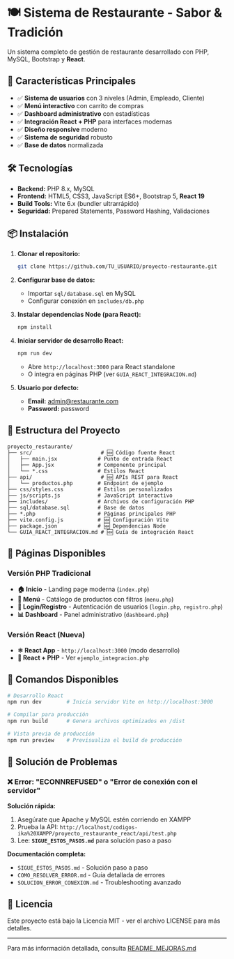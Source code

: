 # 🍽️ Sistema de Restaurante - Sabor & Tradición

Un sistema completo de gestión de restaurante desarrollado con PHP, MySQL, Bootstrap y **React**.

## 🚀 Características Principales

- ✅ **Sistema de usuarios** con 3 niveles (Admin, Empleado, Cliente)
- ✅ **Menú interactivo** con carrito de compras
- ✅ **Dashboard administrativo** con estadísticas
- ✅ **Integración React + PHP** para interfaces modernas
- ✅ **Diseño responsive** moderno
- ✅ **Sistema de seguridad** robusto
- ✅ **Base de datos** normalizada

## 🛠️ Tecnologías

- **Backend:** PHP 8.x, MySQL
- **Frontend:** HTML5, CSS3, JavaScript ES6+, Bootstrap 5, **React 19**
- **Build Tools:** Vite 6.x (bundler ultrarrápido)
- **Seguridad:** Prepared Statements, Password Hashing, Validaciones

## 📦 Instalación

1. **Clonar el repositorio:**
   ```bash
   git clone https://github.com/TU_USUARIO/proyecto-restaurante.git
   ```

2. **Configurar base de datos:**
   - Importar `sql/database.sql` en MySQL
   - Configurar conexión en `includes/db.php`

3. **Instalar dependencias Node (para React):**
   ```bash
   npm install
   ```

4. **Iniciar servidor de desarrollo React:**
   ```bash
   npm run dev
   ```
   - Abre `http://localhost:3000` para React standalone
   - O integra en páginas PHP (ver `GUIA_REACT_INTEGRACION.md`)

5. **Usuario por defecto:**
   - **Email:** admin@restaurante.com
   - **Password:** password

## 📁 Estructura del Proyecto

```
proyecto_restaurante/
├── src/                      # 🆕 Código fuente React
│   ├── main.jsx             # Punto de entrada React
│   ├── App.jsx              # Componente principal
│   └── *.css                # Estilos React
├── api/                      # 🆕 APIs REST para React
│   └── productos.php        # Endpoint de ejemplo
├── css/styles.css           # Estilos personalizados
├── js/scripts.js            # JavaScript interactivo
├── includes/                # Archivos de configuración PHP
├── sql/database.sql         # Base de datos
├── *.php                    # Páginas principales PHP
├── vite.config.js           # 🆕 Configuración Vite
├── package.json             # 🆕 Dependencias Node
└── GUIA_REACT_INTEGRACION.md # 🆕 Guía de integración React
```

## 📱 Páginas Disponibles

### Versión PHP Tradicional
- **🏠 Inicio** - Landing page moderna (`index.php`)
- **📖 Menú** - Catálogo de productos con filtros (`menu.php`)
- **🔐 Login/Registro** - Autenticación de usuarios (`login.php`, `registro.php`)
- **📊 Dashboard** - Panel administrativo (`dashboard.php`)

### Versión React (Nueva)
- **⚛️ React App** - `http://localhost:3000` (modo desarrollo)
- **🔌 React + PHP** - Ver `ejemplo_integracion.php`

## 🎯 Comandos Disponibles

```bash
# Desarrollo React
npm run dev        # Inicia servidor Vite en http://localhost:3000

# Compilar para producción
npm run build      # Genera archivos optimizados en /dist

# Vista previa de producción
npm run preview    # Previsualiza el build de producción
```

## 🔧 Solución de Problemas

### ❌ Error: "ECONNREFUSED" o "Error de conexión con el servidor"

**Solución rápida:**
1. Asegúrate que Apache y MySQL estén corriendo en XAMPP
2. Prueba la API: `http://localhost/codigos-ika%20XAMPP/proyecto_restaurante_react/api/test.php`
3. Lee: **`SIGUE_ESTOS_PASOS.md`** para solución paso a paso

**Documentación completa:**
- `SIGUE_ESTOS_PASOS.md` - Solución paso a paso
- `COMO_RESOLVER_ERROR.md` - Guía detallada de errores
- `SOLUCION_ERROR_CONEXION.md` - Troubleshooting avanzado

## 📄 Licencia

Este proyecto está bajo la Licencia MIT - ver el archivo LICENSE para más detalles.

---

Para más información detallada, consulta [README_MEJORAS.md](README_MEJORAS.md)
